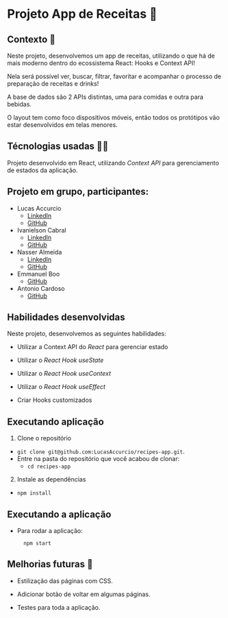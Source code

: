 # Projeto App de Receitas :falafel:

## Contexto :selfie:

Neste projeto, desenvolvemos um app de receitas, utilizando o que há de mais moderno dentro do ecossistema React: Hooks e Context API!

Nela será possível ver, buscar, filtrar, favoritar e acompanhar o processo de preparação de receitas e drinks!

A base de dados são 2 APIs distintas, uma para comidas e outra para bebidas.

O layout tem como foco dispositivos móveis, então todos os protótipos vão estar desenvolvidos em telas menores.


## Técnologias usadas :technologist:

Projeto desenvolvido em React, utilizando _Context API_ para gerenciamento de estados da aplicação.

## Projeto em grupo, participantes:
* Lucas Accurcio
  - [LinkedIn](https://www.linkedin.com/in/lucas-accurcio/)
  - [GitHub](https://github.com/lucasaccurcio)
* Ivanielson Cabral
  - [LinkedIn](https://www.linkedin.com/in/ivanielsoncabral/)
  - [GitHub](https://github.com/Ivanielson)
* Nasser Almeida
  - [LinkedIn](https://www.linkedin.com/in/nasseralmeida/)
  - [GitHub](https://github.com/nasseralm)
* Emmanuel Boo
  - [GitHub](https://github.com/EmmanuelRBoo)
* Antonio Cardoso
  - [GitHub](https://github.com/AntonioJSCardoso)

## Habilidades desenvolvidas

Neste projeto, desenvolvemos as seguintes habilidades:

  - Utilizar a Context API do _React_ para gerenciar estado

  - Utilizar o _React Hook useState_

  - Utilizar o _React Hook useContext_

  - Utilizar o _React Hook useEffect_

  - Criar Hooks customizados

## Executando aplicação

1. Clone o repositório
  * `git clone git@github.com:LucasAccurcio/recipes-app.git`.
  * Entre na pasta do repositório que você acabou de clonar:
    * `cd recipes-app`

2. Instale as dependências
  * `npm install`

## Executando a aplicação

* Para rodar a aplicação:

  ```
    npm start
  ```


## Melhorias futuras :bookmark_tabs:
  * Estilização das páginas com CSS.

  * Adicionar botão de voltar em algumas páginas.

  * Testes para toda a aplicação.